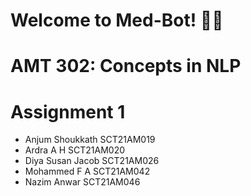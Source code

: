 # Welcome to Med-Bot! 🚀🤖

# AMT 302: Concepts in NLP

# Assignment 1

- Anjum Shoukkath SCT21AM019
- Ardra A H SCT21AM020
- Diya Susan Jacob SCT21AM026
- Mohammed F A SCT21AM042
- Nazim Anwar SCT21AM046






